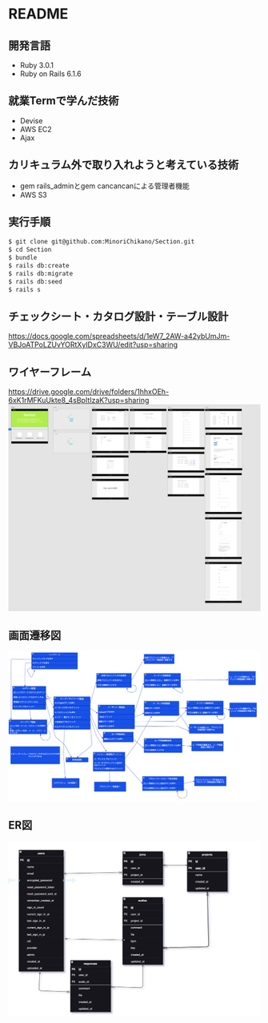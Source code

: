 # README

## 開発言語
* Ruby 3.0.1
* Ruby on Rails 6.1.6

## 就業Termで学んだ技術
* Devise
* AWS EC2
* Ajax

## カリキュラム外で取り入れようと考えている技術
* gem rails_adminとgem cancancanによる管理者機能
* AWS S3

## 実行手順

```
$ git clone git@github.com:MinoriChikano/Section.git
$ cd Section
$ bundle
$ rails db:create
$ rails db:migrate
$ rails db:seed
$ rails s
```  

## チェックシート・カタログ設計・テーブル設計
https://docs.google.com/spreadsheets/d/1eW7_2AW-a42ybUmJm-VBJoATPoLZUvYORtXyIDxC3WU/edit?usp=sharing


## ワイヤーフレーム
https://drive.google.com/drive/folders/1hhxOEh-6xK1rMFKuUkte8_4sBpItIzaK?usp=sharing
![wireframe](/image/wireframe.png)


## 画面遷移図
![transition](/image/transition(rev3).png)


## ER図　 
![er](/image/er(rev3).png)
